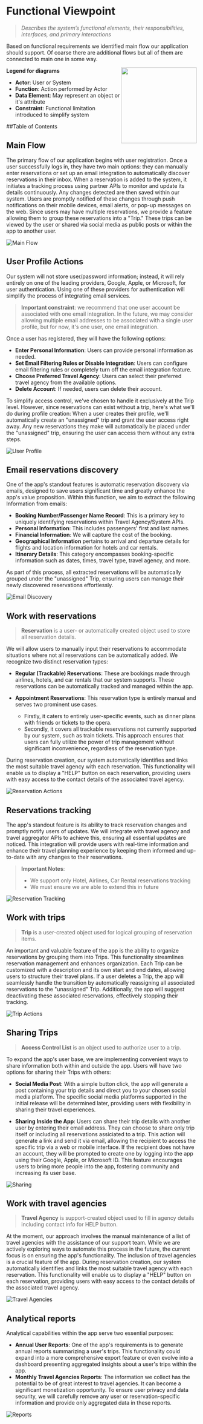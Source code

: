 # Functional Viewpoint
> *Describes the system’s functional elements, their responsibilities, interfaces, 
> and primary interactions*

Based on functional requirements we identified main flow our application should support. 
Of coarse there are additional flows but all of them are connected to main one in some way.



<img align="right" width="200" height="200" src="images/legend.jpg">


**Legend for diagrams**

- **Actor**: User or System 
- **Function**: Action performed by Actor
- **Data Element**: May represent an object or it's attribute
- **Constraint**: Functional limitation introduced to simplify system

##Table of Contents



## Main Flow

The primary flow of our application begins with user registration. Once a user successfully logs in, they have two main options: they can manually enter reservations or set up an email integration to automatically discover reservations in their inbox.
When a reservation is added to the system, it initiates a tracking process using partner APIs to monitor and update its details continuously. Any changes detected are then saved within our system. Users are promptly notified of these changes through push notifications on their mobile devices, email alerts, or pop-up messages on the web.
Since users may have multiple reservations, we provide a feature allowing them to group these reservations into a "Trip." These trips can be viewed by the user or shared via social media as public posts or within the app to another user.


![Main Flow](images/main_flow.jpg "Main Flow")

## User Profile Actions
Our system will not store user/password information; instead, it will rely entirely on one of the leading providers, Google, Apple, or Microsoft, for user authentication. Using one of these providers for authentication will simplify the process of integrating email services.

> **Important constraint**:  we recommend that one user account be associated with one email integration. In the future, we may consider allowing multiple email addresses to be associated with a single user profile, but for now, it's one user, one email integration.

Once a user has registered, they will have the following options:
- **Enter Personal Information**: Users can provide personal information as needed.
- **Set Email Filtering Rules or Disable Integration**: Users can configure email filtering rules or completely turn off the email integration feature.
- **Choose Preferred Travel Agency**: Users can select their preferred travel agency from the available options.
- **Delete Account**: If needed, users can delete their account.

To simplify access control, we've chosen to handle it exclusively at the Trip level. 
However, since reservations can exist without a trip, here's what we'll do during profile creation:
When a user creates their profile, we'll automatically create an "unassigned" trip and grant the user access right away. 
Any new reservations they make will automatically be placed under the "unassigned" trip, ensuring the user can access them without any extra steps.


![User Profile](images/user_profile.jpg "User Profile")

## Email reservations discovery

One of the app's standout features is automatic reservation discovery via emails, designed to save users significant time and greatly enhance the app's value proposition.
Within this function, we aim to extract the following Information from emails:
- **Booking Number/Passenger Name Record**: This is a primary key to uniquely identifying reservations within Travel Agency/System APIs.
- **Personal Information**: This includes passengers' first and last names.
- **Financial Information**: We will capture the cost of the booking.
- **Geographical Information** pertains to arrival and departure details for flights and location information for hotels and car rentals.
- **Itinerary Details**: This category encompasses booking-specific information such as dates, times, travel type, travel agency, and more.

As part of this process, all extracted reservations will be automatically grouped under the "unassigned" Trip, ensuring users can manage their newly discovered reservations effortlessly.

![Email Discovery](images/email_discovery.jpg "Email Discovery")

## Work with reservations


> **Reservation** is a user- or automatically created object used to store all reservation details.

We will allow users to manually input their reservations to accommodate situations where not all reservations can be automatically added. 
We recognize two distinct reservation types:
- **Regular (Trackable) Reservations**: These are bookings made through airlines, hotels, and car rentals that our system supports. 
These reservations can be automatically tracked and managed within the app.

- **Appointment Reservations**: This reservation type is entirely manual and serves two prominent use cases. 
  - Firstly, it caters to entirely user-specific events, such as dinner plans with friends or tickets to the opera. 
  - Secondly, it covers all trackable reservations not currently supported by our system, such as train tickets. This approach ensures that users can fully utilize the power of trip management without significant inconvenience, regardless of the reservation type.

During reservation creation, our system automatically identifies and links the most suitable travel agency with each reservation. 
This functionality will enable us to display a "HELP" button on each reservation, providing users with easy access to the contact details of the associated travel agency.


![Reservation Actions](images/reservation.jpg "Reservation Actions")

## Reservations tracking

The app's standout feature is its ability to track reservation changes and promptly notify users of updates. 
We will integrate with travel agency and travel aggregator APIs to achieve this, ensuring all essential updates are noticed. 
This integration will provide users with real-time information and enhance their travel planning experience by keeping them informed and up-to-date with any changes to their reservations.

> **Important Notes**:
> - We support only Hotel, Airlines, Car Rental reservations tracking        
> - We must ensure we are able to extend this in future


![Reservation Tracking](images/reservation_tracking.jpg "Reservation Tracking")

## Work with trips

> **Trip** is a user-created object used for logical grouping of reservation items.

An important and valuable feature of the app is the ability to organize reservations by grouping them into Trips. This functionality streamlines reservation management and enhances organization. Each Trip can be customized with a description and its own start and end dates, allowing users to structure their travel plans.
If a user deletes a Trip, the app will seamlessly handle the transition by automatically reassigning all associated reservations to the "unassigned" Trip. Additionally, the app will suggest deactivating these associated reservations, effectively stopping their tracking.


![Trip Actions](images/trip.jpg "Trip Actions")

## Sharing Trips

> **Access Control List** is an object used to authorize user to a trip.

To expand the app's user base, we are implementing convenient ways to share information both within and outside the app. 
Users will have two options for sharing their Trips with others:
- **Social Media Post**: With a simple button click, the app will generate a post containing your trip details and direct you to your chosen social media platform. 
The specific social media platforms supported in the initial release will be determined later, providing users with flexibility in sharing their travel experiences.

- **Sharing Inside the App**: Users can share their trip details with another user by entering their email address. 
They can choose to share only trip itself or including all reservations assiciated to a trip.
This action will generate a link and send it via email, allowing the recipient to access the specific trip via a web or mobile interface. 
If the recipient does not have an account, they will be prompted to create one by logging into the app using their Google, Apple, or Microsoft ID. 
This feature encourages users to bring more people into the app, fostering community and increasing its user base.


![Sharing](images/sharing.jpg "Sharing")

## Work with travel agencies

> **Travel Agency** is support-created object used to fill in agency details including contact info for HELP button.

At the moment, our approach involves the manual maintenance of a list of travel agencies with the assistance of our support team. 
While we are actively exploring ways to automate this process in the future, the current focus is on ensuring the app's functionality.
The inclusion of travel agencies is a crucial feature of the app. 
During reservation creation, our system automatically identifies and links the most suitable travel agency with each reservation. 
This functionality will enable us to display a "HELP" button on each reservation, providing users with easy access to the contact details of the associated travel agency.

![Travel Agencies](images/travel_agency.jpg "Travel Agencies")

## Analytical reports

Analytical capabilities within the app serve two essential purposes:
- **Annual User Reports**: One of the app's requirements is to generate annual reports summarizing a user's trips. This functionality could expand into a more comprehensive export feature or even evolve into a dashboard presenting aggregated insights about a user's trips within the app. 
- **Monthly Travel Agencies Reports**: The information we collect has the potential to be of great interest to travel agencies. 
It can become a significant monetization opportunity. 
To ensure user privacy and data security, we will carefully remove any user or reservation-specific information and provide only aggregated data in these reports. 

![Reports](images/reports.jpg "Reports")
